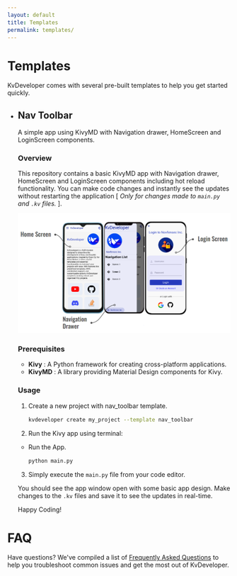 ```yaml
---
layout: default
title: Templates
permalink: templates/
---
```


# Templates
KvDeveloper comes with several pre-built templates to help you get started quickly.

- ## Nav Toolbar
    A simple app using KivyMD with Navigation drawer, HomeScreen and LoginScreen components.

    ### Overview
    This repository contains a basic KivyMD app with Navigation drawer, HomeScreen and LoginScreen components including hot reload functionality. You can make code changes and instantly see the updates without restarting the application [ *Only for changes made to `main.py` and `.kv` files.* ].

    <img src="https://raw.githubusercontent.com/Novfensec/KvDeveloper/main/kvdeveloper/assets/image_library/kvdeveloper/nav_toolbar.png" width="750"/>

    ### Prerequisites

    + **Kivy** : A Python framework for creating cross-platform applications.
    + **KivyMD** : A library providing Material Design components for Kivy.

    ### Usage
    1. Create a new project with nav_toolbar template.

        ```bash
        kvdeveloper create my_project --template nav_toolbar
        ```
    2. Run the Kivy app using terminal:

    - Run the App.

        ```bash
        python main.py
        ```

    3. Simply execute the `main.py` file from your code editor.

    You should see the app window open with some basic app design. Make changes to the `.kv` files and save it to see the updates in real-time.

    Happy Coding!

# FAQ

Have questions? We've compiled a list of [Frequently Asked Questions](faqs/) to help you troubleshoot common issues and get the most out of KvDeveloper.